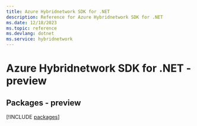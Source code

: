 ```yaml
---
title: Azure Hybridnetwork SDK for .NET
description: Reference for Azure Hybridnetwork SDK for .NET
ms.date: 12/18/2023
ms.topic: reference
ms.devlang: dotnet
ms.service: hybridnetwork
---
```

# Azure Hybridnetwork SDK for .NET - preview
## Packages - preview
[!INCLUDE [packages](hybridnetwork-index.md)]